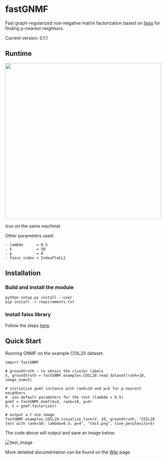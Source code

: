 # fastGNMF
Fast graph-regularized non-negative matrix factorization based on [faiss](https://github.com/facebookresearch/faiss) for finding p-nearest neighbors.

Current version: 0.1.1

## Runtime

<img src="https://user-images.githubusercontent.com/7066351/75503577-f731d180-59a3-11ea-85e6-ae2e2c264404.png" width="500" />

(run on the same machine)

Other parameters used:

```
- lambda      = 0.5
- k           = 50
- p           = 8
- faiss index = IndexFlatL2
```

## Installation

### Build and install the module

```
python setup.py install --user
pip install -r requirements.txt
```

### Install faiss library

Follow the steps [here](https://github.com/facebookresearch/faiss/blob/master/INSTALL.md).

## Quick Start

Running GNMF on the example COIL20 dataset.

```
import fastGNMF

# groundtruth ~ to obtain the cluster labels
X, groundtruth = fastGNMF.examples.COIL20.read_dataset(rank=10, image_num=5)

# initialize gnmf instance with rank=10 and p=5 for p-nearest neighbors
#  use default parameters for the rest (lambda = 0.5)
gnmf = fastGNMF.Gnmf(X=X, rank=10, p=4)
U, V = gnmf.factorize()

# output a t-sne image
fastGNMF.examples.COIL20.visualize_tsne(V, 10, groundtruth, "COIL20 test with rank=10; lambda=0.5; p=4", "test.png", tsne_perplexity=5)
```

The code above will output and save an image below.

![test_image](https://user-images.githubusercontent.com/7066351/74950403-0d042d00-53cd-11ea-870a-8a047bed09b5.png)

More detailed documentation can be found on the [Wiki](https://github.com/mims-harvard/fastGNMF/wiki) page.
